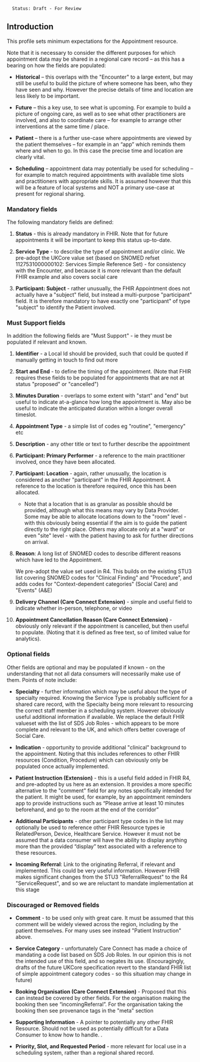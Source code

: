       Status: Draft - For Review

## **Introduction**
This profile sets minimum expectations for the Appointment resource.

Note that it is necessary to consider the different purposes for which appointment data may be shared in a regional care record – as this has a bearing on how the fields are populated:

 - **Historical** – this overlaps with the "Encounter" to a large extent, but may still be useful to build the picture of where someone has been, who they have seen and why. However the precise details of time and location are less likely to be important.

 - **Future** – this a key use, to see what is upcoming. For example to build a picture of ongoing care, as well as to see what other practitioners are involved, and also to coordinate care – for example to arrange other interventions at the same time / place.

 - **Patient** – there is a further use-case where appointments are viewed by the patient themselves – for example in an “app” which reminds them where and when to go. In this case the precise time and location are clearly vital.

 - **Scheduling** – appointment data may potentially be used for scheduling – for example to match required appointments with available time slots and practitioners with appropriate skills. It is assumed however that this will be a feature of local systems and NOT a primary use-case at present for regional sharing. 



### **Mandatory fields**
The following mandatory fields are defined:

1. **Status** - this is already mandatory in FHIR. Note that for future appointments it will be important to keep this status up-to-date.

2. **Service Type** - to describe the type of appointment and/or clinic. We pre-adopt the UKCore value set (based on SNOMED refset 1127531000000102: Services Simple Reference Set) - for consistency with the Encounter, and because it is more relevant than the default FHIR example and also covers social care

3. **Participant: Subject** - rather unusually, the FHIR Appointment does not actually have a "subject" field, but instead a multi-purpose "participant" field. It is therefore mandatory to have exactly one "participant" of type "subject" to identify the Patient involved.


### **Must Support fields**
In addition the following fields are "Must Support" - ie they must be populated if relevant and known. 

1. **Identifier** - a Local Id should be provided, such that could be quoted if manually getting in touch to find out more

2. **Start and End** - to define the timing of the appointment. (Note that FHIR requires these fields to be populated for appointments that are not at status "proposed" or "cancelled")

3. **Minutes Duration** - overlaps to some extent with "start" and "end" but useful to indicate at-a-glance how long the appointment is. May also be useful to indicate the anticipated duration within a longer overall timeslot.

4. **Appointment Type** - a simple list of codes eg "routine", "emergency" etc

5. **Description** - any other title or text to further describe the appointment

6. **Participant: Primary Performer** - a reference to the main practitioner involved, once they have been allocated.

7. **Participant: Location** - again, rather unusually, the location is considered as another "participant" in the FHIR Appointment. A reference to the location is therefore required, once this has been allocated. 
    - Note that a location that is as granular as possible should be provided, although what this means may vary by Data Provider. Some may be able to allocate locations down to the "room" level - with this obviously being essential if the aim is to guide the patient directly to the right place. Others may allocate only at a "ward" or even "site" level - with the patient having to ask for further directions on arrival.


8. **Reason**: A long list of SNOMED codes to describe different reasons which have led to the Appointment. 

   We pre-adopt the value set used in R4. This builds on the existing STU3 list covering SNOMED codes for "Clinical Finding" and "Procedure", and adds codes for "Context-dependent categories" (Social Care) and "Events" (A&E) 

9. **Delivery Channel (Care Connect Extension)** - simple and useful field to indicate whether in-person, telephone, or video

10. **Appointment Cancellation Reason (Care Connect Extension)** - obviously only relevant if the appointment is cancelled, but then useful to populate. (Noting that it is defined as free text, so of limited value for analytics).


### **Optional fields**
Other fields are optional and may be populated if known - on the understanding that not all data consumers will necessarily make use of them. Points of note include:

 - **Specialty** - further information which may be useful about the type of specialty required. Knowing the Service Type is probably sufficient for a shared care record, with the Specialty being more relevant to resourcing the correct staff member in a scheduling system. However obviously useful additional information if available. We replace the default FHIR valueset with the list of SDS Job Roles - which appears to be more complete and relevant to the UK, and which offers better coverage of Social Care.

 - **Indication** - opportunity to provide additional "clinical" background to the appointment. Noting that this includes references to other FHIR resources (Condition, Procedure) which can obviously only be populated once actually implemented.

 - **Patient Instruction (Extension)** - this is a useful field added in FHIR R4, and pre-adopted by us here as an extension. It provides a more specific alternative to the "comment" field for any notes specifically intended for the patient. It might be used, for example, by an appointment reminders app to provide instructions such as “Please arrive at least 10 minutes beforehand, and go to the room at the end of the corridor”
   
 - **Additional Participants** - other participant type codes in the list may optionally be used to reference other FHIR Resource types ie RelatedPerson, Device, Healthcare Service. However it must not be assumed that a data consumer will have the ability to display anything more than the provided “display” text associated with a reference to these resources.

 - **Incoming Referral**: Link to the originating Referral, if relevant and implemented. This could be very useful information. However FHIR makes significant changes from the STU3 "ReferralRequest" to the R4 "ServiceRequest", and so we are reluctant to mandate implementation at this stage


### **Discouraged or Removed fields**

 - **Comment** - to be used only with great care. It must be assumed that this comment will be widely viewed across the region, including by the patient themselves. For many uses see instead "Patient Instruction" above.

 - **Service Category** - unfortunately Care Connect has made a choice of mandating a code list based on SDS Job Roles. In our opinion this is not the intended use of this field, and so negates its use. (Encouragingly, drafts of the future UKCore specification revert to the standard FHIR list of simple appointment category codes - so this situation may change in future)

 - **Booking Organisation (Care Connect Extension)** - Proposed that this can instead be covered by other fields. For the organisation making the booking then see “incomingReferral”. For the organisation taking the booking then see provenance tags in the "meta" section

  - **Supporting Information** - A pointer to potentially any other FHIR Resource. Should not be used as potentially difficult for a Data Consumer to know how to handle.
.
  - **Priority, Slot, and Requested Period** - more relevant for local use in a scheduling system, rather than a regional shared record.

